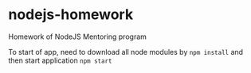 # nodejs-homework
Homework of NodeJS Mentoring program

To start of app, need to download all node modules by
```npm install```
and then start application
```npm start```
